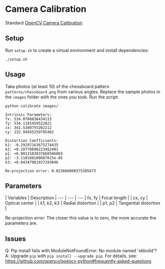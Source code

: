 # Camera Calibration
Standard [OpenCV Camera Calibration](https://docs.opencv.org/master/dc/dbb/tutorial_py_calibration.html)

## Setup
Run `setup.sh` to create a virtual environment and install dependencies:
```
./setup.sh
```

## Usage
Take photos (at least 10) of the chessboard pattern `patterns/chessboard.png` from various angles. Replace the sample photos in the `images` folder with the ones you took. Run the script:
```shell
python calibrate images/

Intrinsic Parameters:
fx: 534.0708836434115
fy: 534.1191459522821
cx: 341.5340755262212
cy: 232.94565259795462

Distortion Coefficients:
k1: -0.29297163675274435
k2: +0.10770696223452401
p1: +0.0013103837668586803
p2: -3.110188108687015e-05
k3: +0.04347981037293046

Re-projection error: 0.023686000375385673
```

## Parameters
| Variables | Description |
--- | --- | ---
| fx, fy | Focal length |
| cx, cy | Optical center |
| k1, k2, k3 | Radial distortion |
| p1, p2 | Tangential distortion |

Re-projection error: The closer this value is to zero, the more accurate the parameters are.

## Issues
Q: Pip install fails with ModuleNotFoundError: No module named 'skbuild'?
A: Upgrade `pip` with `pip install --upgrade pip`. For details, see: https://github.com/opencv/opencv-python#frequently-asked-questions
